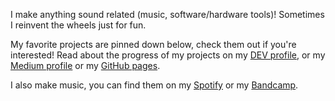 I make anything sound related (music, software/hardware tools)! Sometimes I reinvent the wheels just for fun.

My favorite projects are pinned down below, check them out if you're interested! Read about the progress of my projects on my [DEV profile](https://dev.to/amuuu), or my [Medium profile](https://amuuu.medium.com) or my [GitHub pages](https://amuuu.github.io).

I also make music, you can find them on my [Spotify](http://spoti.fi/2kNt827) or my [Bandcamp](https://amuexpress.bandcamp.com).
